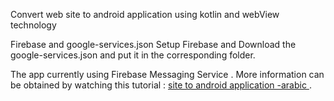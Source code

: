 Convert web site to android application using kotlin and webView technology

Firebase and google-services.json
Setup Firebase and Download the google-services.json and put it in the corresponding folder.

The app currently using Firebase Messaging Service . More information can be obtained by watching this tutorial
: [site to android application -arabic ](https://www.youtube.com/watch?v=xYlhuC56QBY&list=PLtRaTjjI0JHOp-o6Ell_YbOAtgaveDnBl&index=1) .


